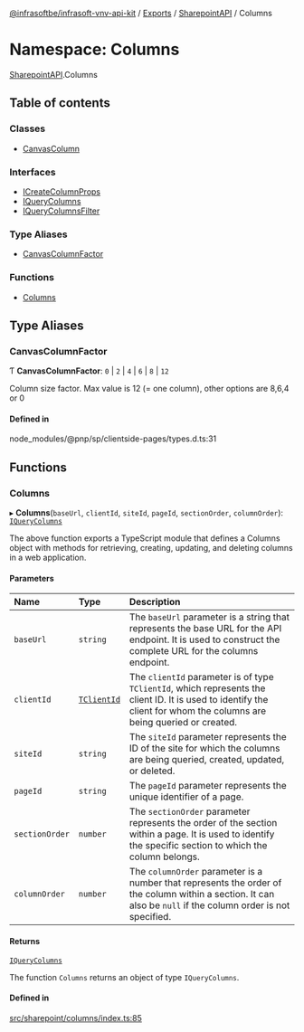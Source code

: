 [@infrasoftbe/infrasoft-vnv-api-kit](../README.md) / [Exports](../modules.md) / [SharepointAPI](SharepointAPI.md) / Columns

# Namespace: Columns

[SharepointAPI](SharepointAPI.md).Columns

## Table of contents

### Classes

- [CanvasColumn](../classes/SharepointAPI.Columns.CanvasColumn.md)

### Interfaces

- [ICreateColumnProps](../interfaces/SharepointAPI.Columns.ICreateColumnProps.md)
- [IQueryColumns](../interfaces/SharepointAPI.Columns.IQueryColumns.md)
- [IQueryColumnsFilter](../interfaces/SharepointAPI.Columns.IQueryColumnsFilter.md)

### Type Aliases

- [CanvasColumnFactor](SharepointAPI.Columns.md#canvascolumnfactor)

### Functions

- [Columns](SharepointAPI.Columns.md#columns)

## Type Aliases

### CanvasColumnFactor

Ƭ **CanvasColumnFactor**: ``0`` \| ``2`` \| ``4`` \| ``6`` \| ``8`` \| ``12``

Column size factor. Max value is 12 (= one column), other options are 8,6,4 or 0

#### Defined in

node_modules/@pnp/sp/clientside-pages/types.d.ts:31

## Functions

### Columns

▸ **Columns**(`baseUrl`, `clientId`, `siteId`, `pageId`, `sectionOrder`, `columnOrder`): [`IQueryColumns`](../interfaces/SharepointAPI.Columns.IQueryColumns.md)

The above function exports a TypeScript module that defines a Columns object with methods for
retrieving, creating, updating, and deleting columns in a web application.

#### Parameters

| Name | Type | Description |
| :------ | :------ | :------ |
| `baseUrl` | `string` | The `baseUrl` parameter is a string that represents the base URL for the API endpoint. It is used to construct the complete URL for the columns endpoint. |
| `clientId` | [`TClientId`](SharepointAPI.Sites.md#tclientid) | The `clientId` parameter is of type `TClientId`, which represents the client ID. It is used to identify the client for whom the columns are being queried or created. |
| `siteId` | `string` | The `siteId` parameter represents the ID of the site for which the columns are being queried, created, updated, or deleted. |
| `pageId` | `string` | The `pageId` parameter represents the unique identifier of a page. |
| `sectionOrder` | `number` | The `sectionOrder` parameter represents the order of the section within a page. It is used to identify the specific section to which the column belongs. |
| `columnOrder` | `number` | The `columnOrder` parameter is a number that represents the order of the column within a section. It can also be `null` if the column order is not specified. |

#### Returns

[`IQueryColumns`](../interfaces/SharepointAPI.Columns.IQueryColumns.md)

The function `Columns` returns an object of type `IQueryColumns`.

#### Defined in

[src/sharepoint/columns/index.ts:85](https://github.com/infrasoftbe/Infrasoft-vnv-api-kit/blob/783d42b/src/sharepoint/columns/index.ts#L85)
